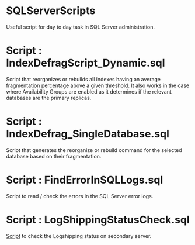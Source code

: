 # SQLServerScripts
Useful script for day to day task in SQL Server administration. 


# Script : IndexDefragScript_Dynamic.sql

Script that reorganizes or rebuilds all indexes having an average fragmentation percentage above a given threshold. It also works in the case where Availability Groups are enabled as it determines if the relevant databases are the primary replicas.

# Script : IndexDefrag_SingleDatabase.sql

Script that generates the reorganize or rebuild command for the selected database based on their fragmentation.

# Script : FindErrorInSQLLogs.sql

Script to read / check the errors in the SQL Server error logs.

# Script : LogShippingStatusCheck.sql

[Script](https://github.com/TauqirHassnain/SQLServerScripts/blob/main/LogShippingStatusCheck.sql) to check the Logshipping status on secondary server.

